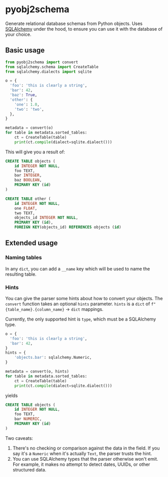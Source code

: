 # pyobj2schema
Generate relational database schemas from Python objects.
Uses [SQLAlchemy](https://sqlalchemy.org) under the hood, to ensure you can use it with the database of your choice.

## Basic usage

```python
from pyobj2schema import convert
from sqlalchemy.schema import CreateTable
from sqlalchemy.dialects import sqlite

o = {
  'foo': 'this is clearly a string',
  'bar': 42,
  'baz': True,
  'other': {
    'one': 1.0,
    'two': 'two',
  },
}

metadata = convert(o)
for table in metadata.sorted_tables:
    ct = CreateTable(table)
    print(ct.compile(dialect=sqlite.dialect()))
```

This will give you a result of:

```sql
CREATE TABLE objects (
	id INTEGER NOT NULL, 
	foo TEXT, 
	bar INTEGER, 
	baz BOOLEAN, 
	PRIMARY KEY (id)
)

CREATE TABLE other (
	id INTEGER NOT NULL, 
	one FLOAT, 
	two TEXT, 
	objects_id INTEGER NOT NULL, 
	PRIMARY KEY (id), 
	FOREIGN KEY(objects_id) REFERENCES objects (id)
```

## Extended usage

### Naming tables

In any `dict`, you can add a `__name` key which will be used to name the resulting table.

### Hints

You can give the parser some hints about how to convert your objects.
The `convert` function takes an optional `hints` parameter.
`hints` is a `dict` of `f"{table_name}.{column_name}` -> `dict` mappings.

Currently, the only supported hint is `type`, which must be a SQLAlchemy type.

```python
o = {
  'foo': 'this is clearly a string',
  'bar': 42,
}
hints = {
	'objects.bar': sqlalchemy.Numeric,
}

metadata = convert(o, hints)
for table in metadata.sorted_tables:
    ct = CreateTable(table)
    print(ct.compile(dialect=sqlite.dialect()))
```

yields

```sql
CREATE TABLE objects (
	id INTEGER NOT NULL, 
	foo TEXT, 
	bar NUMERIC, 
	PRIMARY KEY (id)
)
```

Two caveats:
1. There's no checking or comparison against the data in the field.
If you say it's a `Numeric` when it's actually `Text`, the parser trusts the hint.
2. You can use SQLAlchemy types that the parser otherwise won't emit.
For example, it makes no attempt to detect dates, UUIDs, or other structured data.
